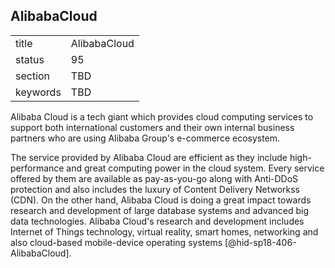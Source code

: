 ## AlibabaCloud


|          |              |
| -------- | ------------ |
| title    | AlibabaCloud |
| status   | 95           |
| section  | TBD          |
| keywords | TBD          |




Alibaba Cloud is a tech giant which provides cloud computing services to
support both international customers and their own internal business
partners who are using Alibaba Group's e-commerce ecosystem.

The service provided by Alibaba Cloud are efficient as they include
high-performance and great computing power in the cloud system. Every
service offered by them are available as pay-as-you-go along with
Anti-DDoS protection and also includes the luxury of Content Delivery
Networkss (CDN). On the other hand, Alibaba Cloud is doing a great
impact towards research and development of large database systems and
advanced big data technologies. Alibaba Cloud's research and development
includes Internet of Things technology, virtual reality, smart homes,
networking and also cloud-based mobile-device operating
systems [@hid-sp18-406-AlibabaCloud].
